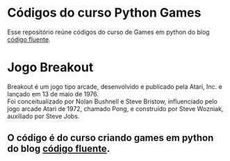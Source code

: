 ﻿# Códigos do curso Python Games

Esse repositório reúne códigos do curso de Games em python do blog [código fluente](https://www.codigofluente.com.br/criando-games/games-em-python/).

# Jogo Breakout

Breakout é um jogo tipo arcade, desenvolvido e publicado pela Atari, Inc. e lançado em 13 de maio de 1976.<br>
Foi conceitualizado por Nolan Bushnell e Steve Bristow, influenciado pelo jogo arcade Atari de 1972, chamado Pong, e construído por Steve Wozniak, auxiliado por Steve Jobs.

## O código é do curso criando games em python do blog [código fluente](https://www.codigofluente.com.br/criando-games/games-em-python/).

